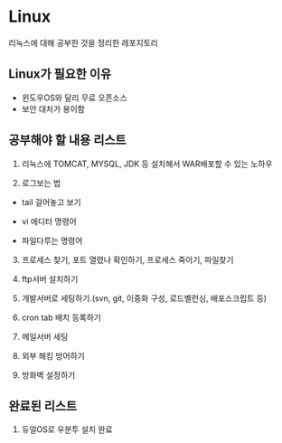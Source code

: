 # Linux
리눅스에 대해 공부한 것을 정리한 레포지토리


## Linux가 필요한 이유
- 윈도우OS와 달리 무료 오픈소스
- 보안 대처가 용이함

## 공부해야 할 내용 리스트
1. 리눅스에 TOMCAT, MYSQL, JDK 등 설치해서 WAR배포할 수 있는 노하우

2. 로그보는 법

- tail 걸어놓고 보기

- vi 에디터 명령어

- 파일다루는 명령어

3. 프로세스 찾기, 포트 열렸나 확인하기, 프로세스 죽이기, 파일찾기

4. ftp서버 설치하기

5. 개발서버로 세팅하기.(svn, git, 이중화 구성, 로드벨런싱, 배포스크립트 등)

6. cron tab 배치 등록하기

7. 메일서버 세팅

8. 외부 해킹 방어하기

9. 방화벽 설정하기



## 완료된 리스트
1. 듀얼OS로 우분투 설치 완료
